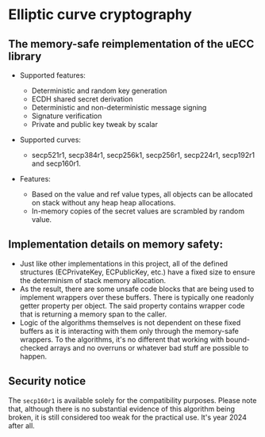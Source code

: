# Elliptic curve cryptography

## The memory-safe reimplementation of the uECC library

* Supported features:
    * Deterministic and random key generation
    * ECDH shared secret derivation
    * Deterministic and non-deterministic message signing
    * Signature verification
    * Private and public key tweak by scalar

* Supported curves:
    * secp521r1, secp384r1, secp256k1, secp256r1, secp224r1, secp192r1 and secp160r1.

* Features:
    * Based on the value and ref value types, all objects can be allocated on stack without any heap heap allocations.
    * In-memory copies of the secret values are scrambled by random value.

## Implementation details on memory safety:

* Just like other implementations in this project, all of the defined structures (ECPrivateKey, ECPublicKey, etc.) have a fixed size to ensure the determinism of stack memory allocation.
* As the result, there are some unsafe code blocks that are being used to implement wrappers over these buffers. There is typically one readonly getter property per object. The said property contains wrapper code that is returning a memory span to the caller.
* Logic of the algorithms themselves is not dependent on these fixed buffers as it is interacting with them only through the memory-safe wrappers. To the algorithms, it's no different that working with bound-checked arrays and no overruns or whatever bad stuff are possible to happen.

## Security notice

The ```secp160r1``` is available solely for the compatibility purposes. Please note that, although there is no substantial evidence of this algorithm being broken, it is still considered too weak for the practical use. It's year 2024 after all.

